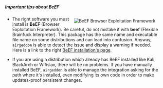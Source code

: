 ##### Important tips about BeEF
<img src="https://raw.githubusercontent.com/v1s1t0r1sh3r3/airgeddon/master/imgs/wiki/beef_logo.png" align="right" hspace="10" vspace="6" title="BeEF Browser Exploitation Framework"/>

 - The right software you must install is **BeEF** (Browser Exploitation Framework). Be careful, do not mistake it with **beef** (Flexible Brainfuck Interpreter). This package has the same name and executable file name on some distributions and can lead into confusion. Anyway, `airgeddon` is able to detect the issue and display a warning if needed. Here is a link to the right [BeEF installation's page].

 - If you are using a distribution which already has BeEF installed like Kali, BlackArch or Wifislax, there will be no problems. If you have manually installed BeEF, `airgeddon` is able to manage the integration asking for the path where it's installed, even modifying its own code in order to make updates-proof persistent changes.

[BeEF installation's page]: https://github.com/beefproject/beef/wiki/Installation
